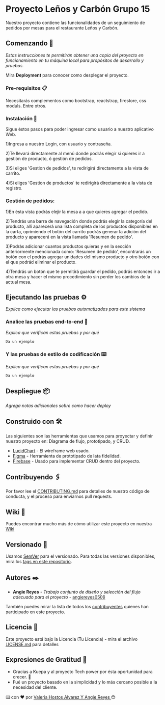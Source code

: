 # Proyecto Leños y Carbón Grupo 15
Nuestro proyecto contiene las funcionalidades de un seguimiento de pedidos por mesas para el restaurante Leños y Carbón.

## Comenzando 🚀

_Estas instrucciones te permitirán obtener una copia del proyecto en funcionamiento en tu máquina local para propósitos de desarrollo y pruebas._

Mira **Deployment** para conocer como desplegar el proyecto.


### Pre-requisitos 📋

Necesitarás complementos como bootstrap, reactstrap, firestore, css moduls. Entre otros.


### Instalación 🔧
Sigue éstos pasos para poder ingresar como usuario a nuestro aplicativo Web.

1)Ingresa a nuestro Login, con usuario y contraseña.

2)Te llevará directamente al menú donde podrás elegir si quieres ir a gestión de producto, 
  ó gestión de pedidos.

3)Si eliges 'Gestion de pedidos', te redirigirá directamente a la vista de carrito.

4)Si eliges 'Gestion de productos' te redirigirá directamente a la vista de registro.

### Gestión de pedidos:

1)En ésta vista podrás elejir la mesa a a que quieres agregar el pedido.

2)Tendrás una barra de navegación donde podrás elegir la categoría del producto, allí aparecerá
  una lista completa de los productos disponibles en la carta, oprimiendo el botón del carrito
  podrás generar la adición del producto y aparecerá en la vista llamada 'Resumen de pedido'.
  
3)Podrás adicionar cuantos productos quieras y en la sección anteriormente mencionada como:
  'Resumen de pedido', encontrarás un botón con el podrás agregar unidades del mismo producto
   y otro botón con el que podrád eliminar el producto.
  
4)Tendrás un botón que te permitirá guardar el pedido, podrás entonces ir a otra mesa y hacer 
  el mismo procedimiento sin perder los cambios de la actual mesa.


## Ejecutando las pruebas ⚙️

_Explica como ejecutar las pruebas automatizadas para este sistema_

### Analice las pruebas end-to-end 🔩

_Explica que verifican estas pruebas y por qué_

```
Da un ejemplo
```

### Y las pruebas de estilo de codificación ⌨️

_Explica que verifican estas pruebas y por qué_

```
Da un ejemplo
```

## Despliegue 📦

_Agrega notas adicionales sobre como hacer deploy_

## Construido con 🛠️

Las siguientes son las herramientas que usamos para proyectar y definir nuestro proyecto en: Diagrama de flujo, prototipado, y CRUD.

* [LucidChart](https://lucid.app/lucidspark/a6ea0564-675b-4998-96b1-f4b79d486b77/edit?viewport_loc=-6393%2C-4657%2C10458%2C5681%2C0_0&invitationId=inv_29554223-9eb6-4a4a-8e8b-43628c9107e3) - El wireframe web usado.
* [Figma](https://www.figma.com/file/9E8IYLFCgfYxpbD2jBZ39N/Untitled?node-id=0%3A1) - Herramienta de prototipado de lata fidelidad.
* [Firebase](https://console.firebase.google.com/project/lenosycarbon-3e760/overview) - Usado para implementar CRUD dentro del proyecto.

## Contribuyendo 🖇️

Por favor lee el [CONTRIBUTING.md](https://gist.github.com/villanuevand/xxxxxx) para detalles de nuestro código de conducta, y el proceso para enviarnos pull requests.

## Wiki 📖

Puedes encontrar mucho más de cómo utilizar este proyecto en nuestra [Wiki](https://github.com/tu/proyecto/wiki)

## Versionado 📌

Usamos [SemVer](http://semver.org/) para el versionado. Para todas las versiones disponibles, mira los [tags en este repositorio](https://github.com/tu/proyecto/tags).

## Autores ✒️

* **Angie Reyes** - *Trabajo conjunto de diseño y selección del flujo adecuado para el proyecto* - [angiereyes0509](https://github.com/angiereyes0509)

También puedes mirar la lista de todos los [contribuyentes](https://github.com/your/project/contributors) quíenes han participado en este proyecto. 

## Licencia 📄

Este proyecto está bajo la Licencia (Tu Licencia) - mira el archivo [LICENSE.md](LICENSE.md) para detalles

## Expresiones de Gratitud 🎁

* Gracias a Kuepa y al proyecto Tech power por ésta oportunidad para crecer. 📢
* Fué un proyecto basado en la simplicidad y lo más cercano posible a la necesidad del cliente.


⌨️ con ❤️ por [Valeria Hostos Alvarez Y Angie Reyes ](https://github.com/ValeriaHostosAlvarez) 😊

